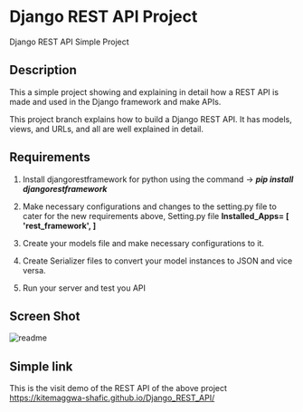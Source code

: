 # Django REST API Project

Django REST API Simple Project

## Description
This a simple project showing and explaining in detail how a REST API is made and used in the Django framework and make APIs. 

This project branch explains how to build a Django REST API.
It has models, views, and URLs, and all are well explained in detail.

## Requirements
1. Install djangorestframework for python using the command
   -> _**pip install djangorestframework**_
 
2. Make necessary configurations and changes to the setting.py file to cater for the new requirements above,
   Setting.py file
   **Installed_Apps=
         [
         'rest_framework',
         ]**
3. Create your models file and make necessary configurations to it.
4. Create Serializer files to convert your model instances to JSON and vice versa.
5. Run your server and test you API


## Screen Shot
![readme](https://user-images.githubusercontent.com/54108967/231876048-2a847630-16cd-4cb8-876d-7fccde6ce69c.jpg)


## Simple link 
This is the visit demo of the REST API of the above project
https://kitemaggwa-shafic.github.io/Django_REST_API/
